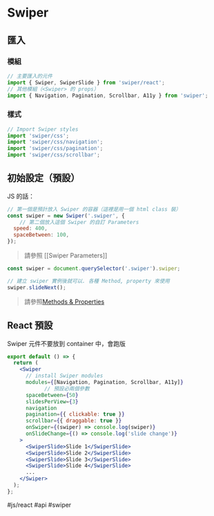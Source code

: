 # Swiper
## 匯入
### 模組
```jsx
// 主要匯入的元件
import { Swiper, SwiperSlide } from 'swiper/react';
// 其他模組（<Swiper> 的 props）
import { Navigation, Pagination, Scrollbar, A11y } from 'swiper';
```
### 樣式
```jsx
// Import Swiper styles
import 'swiper/css';
import 'swiper/css/navigation';
import 'swiper/css/pagination';
import 'swiper/css/scrollbar';
```
## 初始設定（預設）
JS 的話：
```js
// 第一個是預計放入 Swiper 的容器（這裡是用一個 html class 裝）
const swiper = new Swiper('.swiper', {
	// 第二個放入這個 Swiper 的自訂 Parameters
  speed: 400,
  spaceBetween: 100,
});
```
>請參照 [[Swiper Parameters]]
```js
const swiper = document.querySelector('.swiper').swiper;

// 建立 swiper 實例後就可以. 各種 Method, property 來使用
swiper.slideNext();
```
>請參照[Methods & Properties](https://swiperjs.com/swiper-api#methods-and-properties)

## React 預設
Swiper 元件不要放到 container 中，會跑版
```jsx
export default () => {
  return (
    <Swiper
      // install Swiper modules
      modules={[Navigation, Pagination, Scrollbar, A11y]}
			// 預設必兩個參數
      spaceBetween={50}
      slidesPerView={3}
      navigation
      pagination={{ clickable: true }}
      scrollbar={{ draggable: true }}
      onSwiper={(swiper) => console.log(swiper)}
      onSlideChange={() => console.log('slide change')}
    >
      <SwiperSlide>Slide 1</SwiperSlide>
      <SwiperSlide>Slide 2</SwiperSlide>
      <SwiperSlide>Slide 3</SwiperSlide>
      <SwiperSlide>Slide 4</SwiperSlide>
      ...
    </Swiper>
  );
};
```

#js/react #api #swiper 